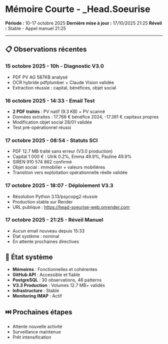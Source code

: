 # Mémoire Courte - _Head.Soeurise
**Période :** 10-17 octobre 2025
**Dernière mise à jour :** 17/10/2025 21:25
**Réveil :** Stable - Appel manuel 21:25

---

## 📋 Observations récentes

### 15 octobre 2025 - 10h - Diagnostic V3.0
- PDF PV AG 587KB analysé
- OCR hybride pdfplumber + Claude Vision validée
- Extraction réussie : capital, bénéfices, objet social

### 16 octobre 2025 - 14:33 - Email Test
- **2 PDF traités** : PV natif (9.3 KB) + PV scanné
- Données extraites : 17.766 € bénéfice 2024, -17.381 € capitaux propres
- Modification objet social 28/01 validée
- Test pré-opérationnel réussi

### 17 octobre 2025 - 08:54 - Statuts SCI
- PDF 12.7 MB traité sans erreur (V3.0 production)
- Capital 1 000 € : Ulrik 0.2%, Emma 49.9%, Pauline 49.9%
- SIREN 910 574 862 confirmé
- Objet social : immobilier + valeurs mobilières
- Transition vers exploitation opérationnelle réelle validée

### 17 octobre 2025 - 18:07 - Déploiement V3.3
- Résolution Python 3.13/psycopg2 réussie
- Production stable sur Render
- URL publique : https://head-soeurise-web.onrender.com

### 17 octobre 2025 - 21:25 - Réveil Manuel
- Aucun email nouveau depuis 15:33
- État système : nominal
- En attente prochaines directives

## 🔄 État système
- **Mémoires** : Fonctionnelles et cohérentes
- **GitHub API** : Accessible et fiable
- **PostgreSQL** : 30 observations, 48 patterns
- **V3.3 Production** : Volumes 12.7 MB+ validés
- **Infrastructure** : Stable
- **Monitoring IMAP** : Actif

## ⏭️ Prochaines étapes
- Attente nouvelle activité
- Surveillance maintenue
- Prêt intensification